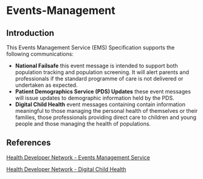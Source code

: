 # Events-Management #

## Introduction ##

This Events Management Service (EMS) Specification supports the following communications:

- **National Failsafe** this event message is intended to support both population tracking and population screening. It will alert  parents and professionals if the standard programme of care is not delivered or undertaken as expected.
- **Patient Demographics Service (PDS) Updates** these event messages will issue updates to demographic information held by the PDS.
- **Digital Child Health** event messages containing contain information meaningful to those managing the personal health of themselves or their families, those professionals providing direct care to children and young people and those managing the health of populations. 

## References ##

[Health Developer Network - Events Management Service](https://developer.nhs.uk/library/interoperability/events-management-service/)

[Health Developer Network - Digital Child Health](https://developer.nhs.uk/library/interoperability/digital-child-health/)
